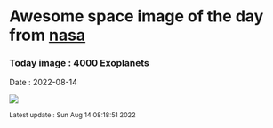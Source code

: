
# Awesome space image of the day from [nasa](https://api.nasa.gov/)

### Today image : 4000 Exoplanets

Date : 2022-08-14


![](https://www.youtube.com/embed/aiFD_LBx2nM?rel=0)

<small>Latest update : Sun Aug 14 08:18:51 2022</small>


